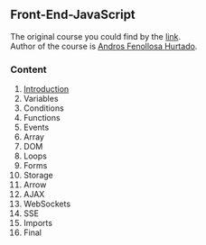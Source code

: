 ## Front-End-JavaScript

The original course you could find by the [link](https://programadorwebvalencia.com/cursos/javascript/introducci%C3%B3n/). <br>
Author of the course is [Andros Fenollosa Hurtado](https://soy.andros.dev/). <br>

### Content

 1. [Introduction](Lesson_1_Introduction.md)
 2. Variables
 3. Conditions
 4. Functions
 5. Events
 6. Array
 7. DOM
 8. Loops
 9. Forms
 10. Storage
 11. Arrow
 12. AJAX
 13. WebSockets
 14. SSE
 15. Imports
 16. Final